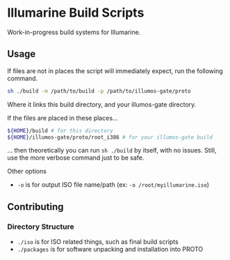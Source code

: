 # Illumarine Build Scripts

Work-in-progress build systems for Illumarine.

## Usage

If files are not in places the script will immediately expect, run the following command.

```sh
sh ./build -m /path/to/build -p /path/to/illumos-gate/proto
```

Where it links this build directory, and your illumos-gate directory.

If the files are placed in these places...

```sh
${HOME}/build # for this directory
${HOME}/illumos-gate/proto/root_i386 # for your illumos-gate build
```

... then theoretically you can run `sh ./build` by itself, with no issues. Still, use the more verbose command just to be safe.

Other options

- `-o` is for output ISO file name/path (ex: `-o /root/myillumarine.iso`)

## Contributing

### Directory Structure

- `./iso` is for ISO related things, such as final build scripts
- `./packages` is for software unpacking and installation into PROTO
